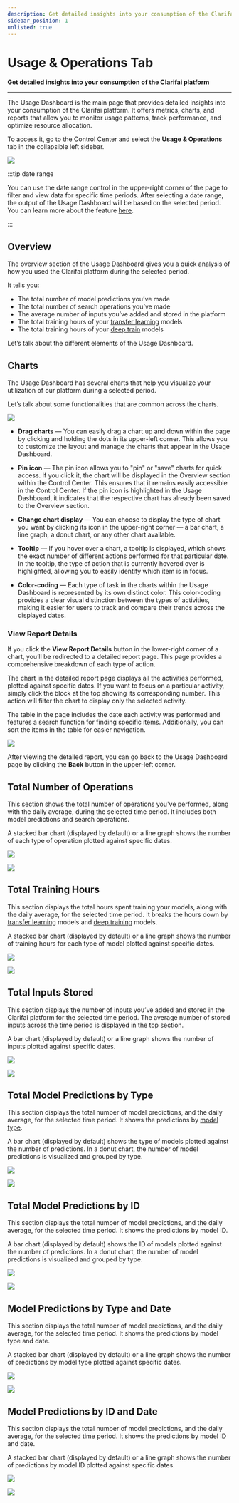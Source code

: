 ```yaml
---
description: Get detailed insights into your consumption of the Clarifai platform
sidebar_position: 1
unlisted: true
---
```


# Usage & Operations Tab

**Get detailed insights into your consumption of the Clarifai platform**
<hr />

The Usage Dashboard is the main page that provides detailed insights into your consumption of the Clarifai platform. It offers metrics, charts, and reports that allow you to monitor usage patterns, track performance, and optimize resource allocation. 

To access it, go to the Control Center and select the **Usage & Operations** tab in the collapsible left sidebar. 

![](/img/community/control-center/control_center_6.png)

:::tip date range

You can use the date range control in the upper-right corner of the page to filter and view data for specific time periods. After selecting a date range, the output of the Usage Dashboard will be based on the selected period. You can learn more about the feature [here](https://docs.clarifai.com/portal-guide/control-center/#date-ranges).

:::

## Overview

The overview section of the Usage Dashboard gives you a quick analysis of how you used the Clarifai platform during the selected period. 

It tells you:

- The total number of model predictions you’ve made
- The total number of search operations you’ve made
- The average number of inputs you’ve added and stored in the platform
- The total training hours of your [transfer learning](https://docs.clarifai.com/portal-guide/model/model-types/transfer-learning) models
- The total training hours of your [deep train](https://docs.clarifai.com/portal-guide/model/deep-training/) models

Let’s talk about the different elements of the Usage Dashboard.

## Charts

The Usage Dashboard has several charts that help you visualize your utilization of our platform during a selected period. 

Let’s talk about some functionalities that are common across the charts.

![](/img/community/control-center/control_center_7_1.png)

- **Drag charts** — You can easily drag a chart up and down within the page by clicking and holding the dots in its upper-left corner. This allows you to customize the layout and manage the charts that appear in the Usage Dashboard. 

- **Pin icon** — The pin icon allows you to "pin" or "save" charts for quick access. If you click it, the chart will be displayed in the Overview section within the Control Center. This ensures that it remains easily accessible in the Control Center. If the pin icon is highlighted in the Usage Dashboard, it indicates that the respective chart has already been saved to the Overview section.

- **Change chart display** — You can choose to display the type of chart you want by clicking its icon in the upper-right corner —  a bar chart, a line graph, a donut chart, or any other chart available.

- **Tooltip** — If you hover over a chart, a tooltip is displayed, which shows the exact number of different actions performed for that particular date. In the tooltip, the type of action that is currently hovered over is highlighted, allowing you to easily identify which item is in focus. 

- **Color-coding** — Each type of task in the charts within the Usage Dashboard is represented by its own distinct color. This color-coding provides a clear visual distinction between the types of activities, making it easier for users to track and compare their trends across the displayed dates.

### View Report Details

If you click the **View Report Details** button in the lower-right corner of a chart, you’ll be redirected to a detailed report page. This page provides a comprehensive breakdown of each type of action. 

The chart in the detailed report page displays all the activities performed, plotted against specific dates. If you want to focus on a particular activity, simply click the block at the top showing its corresponding number. This action will filter the chart to display only the selected activity.

The table in the page includes the date each activity was performed and features a search function for finding specific items. Additionally, you can sort the items in the table for easier navigation. 

![](/img/community/control-center/control_center_9.png)

After viewing the detailed report, you can go back to the Usage Dashboard page by clicking the **Back** button in the upper-left corner. 

## Total Number of Operations

This section shows the total number of operations you've performed, along with the daily average, during the selected time period. It includes both model predictions and search operations.

A stacked bar chart (displayed by default) or a line graph shows the number of each type of operation plotted against specific dates. 

![](/img/community/control-center/control_center_7.png)

![](/img/community/control-center/control_center_8.png)

## Total Training Hours

This section displays the total hours spent training your models, along with the daily average, for the selected time period. It breaks the hours down by [transfer learning](https://docs.clarifai.com/portal-guide/model/model-types/transfer-learning) models and [deep training](https://docs.clarifai.com/portal-guide/model/deep-training/) models.

A stacked bar chart (displayed by default) or a line graph shows the number of training hours for each type of model plotted against specific dates. 

![](/img/community/control-center/control_center_10.png)

![](/img/community/control-center/control_center_11.png)

## Total Inputs Stored 

This section displays the number of inputs you’ve added and stored in the Clarifai platform for the selected time period. The average number of stored inputs across the time period is displayed in the top section. 

A bar chart (displayed by default) or a line graph shows the number of inputs plotted against specific dates. 

![](/img/community/control-center/control_center_13.png)

![](/img/community/control-center/control_center_14.png)

## Total Model Predictions by Type

This section displays the total number of model predictions, and the daily average, for the selected time period. It shows the predictions by [model type](https://docs.clarifai.com/portal-guide/model/model-types/). 

A bar chart (displayed by default) shows the type of models plotted against the number of predictions. In a donut chart, the number of model predictions is visualized and grouped by type.

![](/img/community/control-center/control_center_16.png)

![](/img/community/control-center/control_center_17.png)

## Total Model Predictions by ID

This section displays the total number of model predictions, and the daily average, for the selected time period. It shows the predictions by model ID.

A bar chart (displayed by default) shows the ID of models plotted against the number of predictions. In a donut chart, the number of model predictions is visualized and grouped by type.

![](/img/community/control-center/control_center_19.png)

![](/img/community/control-center/control_center_20.png)

## Model Predictions by Type and Date

This section displays the total number of model predictions, and the daily average, for the selected time period. It shows the predictions by model type and date.

A stacked bar chart (displayed by default) or a line graph shows the number of predictions by model type plotted against specific dates. 

![](/img/community/control-center/control_center_22.png)

![](/img/community/control-center/control_center_23.png)

## Model Predictions by ID and Date

This section displays the total number of model predictions, and the daily average, for the selected time period. It shows the predictions by model ID and date.

A stacked bar chart (displayed by default) or a line graph shows the number of predictions by model ID plotted against specific dates. 

![](/img/community/control-center/control_center_25.png)

![](/img/community/control-center/control_center_26.png)

